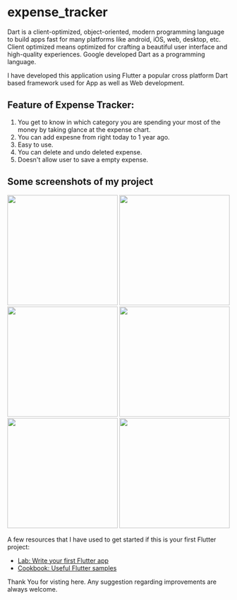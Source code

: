 # expense_tracker

Dart is a client-optimized, object-oriented, modern programming language to build apps fast for many platforms like android, iOS, web, desktop, etc. Client optimized means optimized for crafting a beautiful user interface and high-quality experiences. Google developed Dart as a programming language.

I have developed this application using Flutter a popular cross platform Dart based framework used for App as well as Web development.

## Feature of Expense Tracker:
1. You get to know in which category you are spending your most of the money by taking glance at the expense chart.
2. You can add expesne from right today to 1 year ago.
3. Easy to use.
4. You can delete and undo deleted expense.
5. Doesn't allow user to save a empty expense.

## Some screenshots of my project
<img src="https://user-images.githubusercontent.com/96117491/235445642-3d793a46-f53e-4674-952b-bdb599b2d301.png" width="250">
<img src="https://user-images.githubusercontent.com/96117491/235445667-b092e579-7aba-457a-a75b-1751b71a45ef.png" width="250">
<img src="https://user-images.githubusercontent.com/96117491/235445686-2d249782-dd29-420a-9bb8-ddb47281d2c9.png" width="250">
<img src="https://user-images.githubusercontent.com/96117491/235445689-6b10d544-2231-4296-bdf7-c00684d07dbb.png" width="250">
<img src="https://user-images.githubusercontent.com/96117491/235445691-577b1185-127a-4c9c-b5fa-1d31f5c6ecbb.png" width="250">
<img src="https://user-images.githubusercontent.com/96117491/235445696-e55e6a0c-56f9-4932-9826-a0be342e06a9.png" width="250">

A few resources that I have used to get started if this is your first Flutter project:

- [Lab: Write your first Flutter app](https://docs.flutter.dev/get-started/codelab)
- [Cookbook: Useful Flutter samples](https://docs.flutter.dev/cookbook)

Thank You for visting here.
Any suggestion regarding improvements are always welcome.
